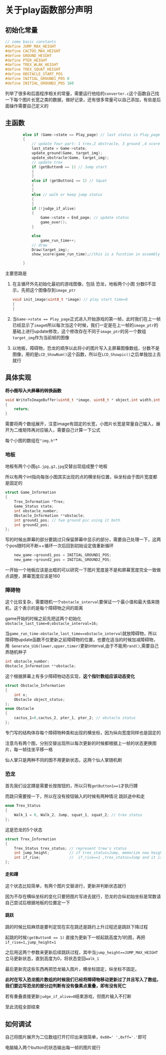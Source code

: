 # 关于play函数部分声明

## 初始化常量

```c
// some basic constants
#define JUMP_MAX_HEIGHT
#define CACTUS_MAX_HEIGHT
#define GROUND_HEIGHT
#define PTER_HEIGHT
#define TREX_WLAK_HEIGHT
#define TREX_SQUAT_HEIGHT
#define OBSTACLE_START_POS
#define INITIAL_GROUND1_POS 0
#define INITIAL_GROUND2_POS 160
```

列举了很多和后面程序相关的常量，需要运行他给的`converter.c`这个函数自己找一下每个图片长宽之类的数据，做好记录，还有很多常量可以自己添加，有些是后面操作需要自己定义的

## 主函数

```c
        else if (Game->state == Play_page) // last status is Play_page
        {
            // update four part: 1 trex,2 obstracle, 3 ground ,4 score
            last_state = Game->state;
            update_ground(Game, target_img);
            update_obstracle(Game, target_img);
            // update trex
            if (getButton0 == 1) // Jump start
            {
            }
            else if (getButton1 == 1) // Squat
            {
            }
            else // walk or keep jump status
            {
            }
            if (!judge_if_alive)
            {
                Game->state = End_page; // update status
                game_over();
            }

            else
                game_run_time++;
            // draw
            Draw(target_img);
            show_score(game_run_time);//this is a fucntion in assembly

        }
```

主要思路是

1. 在主循环外先初始化最初的游戏图像，包括 恐龙，地板两个小图 分数0不显示，先把这个图像存到`image_ptr `
   
   ```c
   void init_image(uint8_t *image) // play start time=0
   {
   }
   ```

2. 当`Game->state == Play_page`正式进入开始游戏的第一帧，此时我们在上一帧已经显示了`image0`所以每次当这个时候，我们一定是在上一帧的`image_ptr`的基础上进行update修改，这个修改存在不同于`image_ptr`的另一个数组`target_img`作为当前帧的图像

3. 以地板，障碍物，恐龙的顺序以此将小的图片写入主屏幕图像数组，分数不是图像，用的是`LCD_ShowNum()`这个函数，所以在`LCD_Showpic()`之后单独加上去就行

## 具体实现

~~**将小图写入大屏幕的转换函数**~~

```c
void WriteToImageBuffer(uint8_t *image, uint8_t * object,int width,int height) // write each little object to the whole screen
{
    return;
}
```

需要将两个数组展开，注意image有固定的长宽，小图片长宽是常量自己输入，展开为二维矩阵再对应输入，需要自己计算一下公式

每个小图的数组在`"img.h"`*

### 地板

地板有两个小图`g1.jpg,g2,jpg`交替出现组成整个地板

所以有两个int指向每张小图其实出现的点的横坐标位置，纵坐标由于图片宽度都是固定的

```c
struct Game_Information
{
    Trex_Information *Trex;
    Game_Status state;
    int obstacle_number;
    Obstacle_Information **obstacle;
    int ground1_pos; // two ground pic using it both
    int ground2_pos;
};
```

写的时候出屏幕的部分要跳过只保留屏幕中显示的部分，需要自己处理一下，这两个pos随时间不断++循环一次后回到初始设定值重新循环

```c
    new_game->ground1_pos = INITIAL_GROUND1_POS;
    new_game->ground2_pos = INITIAL_GROUND2_POS;
```

一开始一个地板应该是出框的可以研究一下图片宽度是不是和屏幕宽度完全一致做点调整，屏幕宽度应该是160

### 障碍物

这个比较复杂，需要随机一个`obstacle_interval`要保证一个最小值和最大值来随机，这个表示的是每个障碍物之间的距离

game开始的时候之前先把这两个初始化`obstacle_last_time=0;obstacle_interval=16;`

当`game_run_time-obstacle_last_time==obstacle_interval`就放障碍物，所以障碍物update函数不仅更新之前障碍物的位置，也要在适当的时候加减障碍物，用` Generate_U16(lower,upper,timer)`更新interval,由于不能用`rand()`,需要自己弄随机种子

```c
int obstacle_number;
Obstacle_Information **obstacle;
```

这个根据屏幕上有多少障碍物动态实现，**这个指针数组应该动态变化**

```c
struct Obstacle_Information
{
    int x;
    Obstacle object_status;
};
enum Obstacle
{
    cactus_1=0,cactus_2, pter_1, pter_2; // obstacle status
};
```

专门写的结构体存每个障碍物种类和出现的横坐标，因为纵向宽度同样也是固定的

注意鸟有两个图，分别交替出现所以每次更新的时候都根据上一帧的状态更换图片，每一帧往坐平移一格

仙人掌只是两种不同的图不用更新状态，这两个仙人掌随机刷

### 恐龙

首先我们设定蹲是需要长按按钮的，所以只有`getButton1==1`才执行蹲

而跳只需要按一下，所以在没有按钮输入的时候有两种情况 跳跃途中和走

```c
enum Trex_Status
{
    Walk_1 = 0, Walk_2, Jump, squat_1, squat_2; // trex status
};
```

这是恐龙的5个状态

```c
struct Trex_Information
{
    Trex_Status trex_status; // represent trew's status
    int jump_height;         // if trex_status=Jump, memorize now height
    int if_rise;             //  if_rise==1 ,trex_status=Jump and it is rise now or it is down
};
```

#### 走和蹲

这个状态比较简单，有两个图片交替进行，更新并判断状态就行

因为不存在横纵坐标的变化只要把图片写进去就行，恐龙的合纵初始坐标是常数请自己尝试后根据地板的位置定一下

#### 跳跃

跳的时候比较麻烦是要判定现在实在跳还是跳约上升过程还是跳跃下降过程

起跳的时候`(getButton0 == 1)` 直接为更新下一帧起跳高度为1的图，再把`if_rise=1,jump_height=1`

之后用这两个参数来更新后续跳跃过程，其中当`jump_height==JUMP_MAX_HEIGHT`立马更新状态，直到高度为0，将状态变回`walk_1`

最后更新完这些东西再把恐龙输入图片，横坐标固定，纵坐标不固定。

**此时在写入恐龙图片数组的时候我们已经将障碍物移动更新过了并且写入了数组，我们要边写恐龙的部分边判断有没有像素点重叠，即有没有死亡**

若有重叠直接更新`judge_if_alive=0`结束游戏，但图片输入不打断

至此流程全部结束

## 如何调试

自己将图片展开为二位数组打开打印出来很简单，`0x00=' ',0xff='.'`即可

电脑输入两个button的状态输出每一帧的图片就行